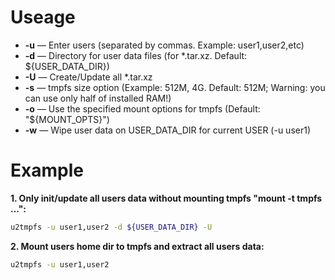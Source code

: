 # Useage
* **-u**  —  Enter users (separated by commas. Example: user1,user2,etc)
* **-d**  —  Directory for user data files (for *.tar.xz. Default: ${USER_DATA_DIR})
* **-U**  —  Create/Update all *.tar.xz
* **-s**  —  tmpfs size option (Example: 512M, 4G. Default: 512M; Warning: you can use only half of installed RAM!)
* **-o**  —  Use the specified mount options for tmpfs (Default: "${MOUNT_OPTS}")
* **-w**  —  Wipe user data on USER_DATA_DIR for current USER (-u user1)

# Example
**1. Only init/update all users data without mounting tmpfs "mount -t tmpfs ...":**
   ~~~bash
   u2tmpfs -u user1,user2 -d ${USER_DATA_DIR} -U
   ~~~
**2. Mount users home dir to tmpfs and extract all users data:**
   ~~~bash
   u2tmpfs -u user1,user2
   ~~~